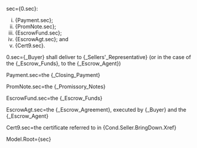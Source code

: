 sec={0.sec}:<ol type="i"><li>{Payment.sec};<li>{PromNote.sec};<li>{EscrowFund.sec};<li>{EscrowAgt.sec}; and<li>{Cert9.sec}.</li></ol>

0.sec={_Buyer} shall deliver to {_Sellers'_Representative} (or in the case of the {_Escrow_Funds}, to the {_Escrow_Agent})

Payment.sec=the {_Closing_Payment}

PromNote.sec=the {_Promissory_Notes}

EscrowFund.sec=the {_Escrow_Funds}

EscrowAgt.sec=the {_Escrow_Agreement}, executed by {_Buyer} and the {_Escrow_Agent}

Cert9.sec=the certificate referred to in {Cond.Seller.BringDown.Xref}

Model.Root={sec}
